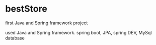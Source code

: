 # bestStore
first Java and Spring framework project

used Java and Spring framework. spring boot, JPA, spring DEV, MySql database
